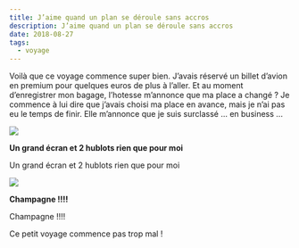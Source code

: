 ```yaml
---
title: J’aime quand un plan se déroule sans accros
description: J’aime quand un plan se déroule sans accros
date: 2018-08-27
tags:
  - voyage
---
```


Voilà que ce voyage commence super bien. J’avais réservé un billet d’avion en premium pour quelques euros de plus à l’aller. Et au moment d’enregistrer mon bagage, l’hotesse m’annonce que ma place a changé ? Je commence à lui dire que j’avais choisi ma place en avance, mais je n’ai pas eu le temps de finir. Elle m’annonce que je suis surclassé ... en business ...

 [![](IMG/55c5a9e6-245c-4b90-a78e-b532da503483.jpg?1652016994)](IMG/55c5a9e6-245c-4b90-a78e-b532da503483.jpg)

**Un grand écran et 2 hublots rien que pour moi**

Un grand écran et 2 hublots rien que pour moi

 [![](IMG/e7520f2d-7b03-476f-b042-fe13daecaeeb.jpg?1652016996)](IMG/e7520f2d-7b03-476f-b042-fe13daecaeeb.jpg)

**Champagne !!!!**

Champagne !!!!

Ce petit voyage commence pas trop mal !